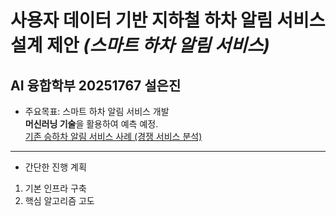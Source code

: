 # 사용자 데이터 기반 지하철 하차 알림 서비스 설계 제안  *(스마트 하차 알림 서비스)*  
## AI 융합학부 20251767 설은진  
- 주요목표: 스마트 하차 알림 서비스 개발  
**머신러닝 기술**을 활용하여 예측 예정.  
[기존 승하차 알림 서비스 사례 (경쟁 서비스 분석)](https://youtu.be/lK4qXLrOjeM)
---
- 간단한 진행 계획
1. 기본 인프라 구축
2. 핵심 알고리즘 고도
